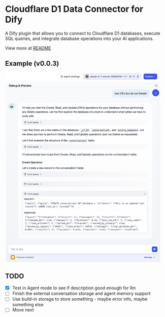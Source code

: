 # Cloudflare D1 Data Connector for Dify

A Dify plugin that allows you to connect to Cloudflare D1 databases, execute SQL queries, and integrate database operations into your AI applications.

View more at [README](/data_connector_cloudflare_d1/README.md)

## Example (v0.0.3)

![Dify Agent using this tool](data_connector_cloudflare_d1/_assets/agent_test.png)

## TODO

- [x] Test in Agent mode to see if description good enough for llm
- [ ] Finish the external conversation storage and agent memory support
- [ ] Use build-in storage to store something - maybe error info, maybe something else
- [ ] Move next
